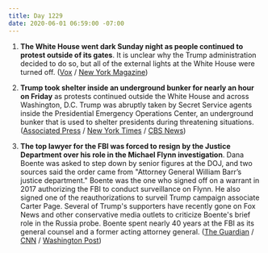 ```yaml
---
title: Day 1229
date: 2020-06-01 06:59:00 -07:00
---
```


1. **The White House went dark Sunday night as people continued to protest outside of its gates**. It is unclear why the Trump administration decided to do so, but all of the external lights at the White House were turned off. ([Vox](https://www.vox.com/2020/6/1/21276676/white-house-dark-george-floyd-protests) / [New York Magazine](https://nymag.com/intelligencer/2020/06/at-the-white-house-the-lights-were-off.html))

2. **Trump took shelter inside an underground bunker for nearly an hour on Friday** as protests continued outside the White House and across Washington, D.C. Trump was abruptly taken by Secret Service agents inside the Presidential Emergency Operations Center, an underground bunker that is used to shelter presidents during threatening situations. ([Associated Press](https://apnews.com/a2326518da6b25b4509bef1ec85f5d7f) / [New York Times](https://www.nytimes.com/2020/05/31/us/politics/trump-protests-george-floyd.html) / [CBS News](https://www.cbsnews.com/news/trump-white-house-bunker-protests-friday/))

3. **The top lawyer for the FBI was forced to resign by the Justice Department over his role in the Michael Flynn investigation**. Dana Boente was asked to step down by senior figures at the DOJ, and two sources said the order came from "Attorney General William Barr’s justice department." Boente was the one who signed off on a warrant in 2017 authorizing the FBI to conduct surveillance on Flynn. He also signed one of the reauthorizations to surveil Trump campaign associate Carter Page. Several of Trump's supporters have recently gone on Fox News and other conservative media outlets to criticize Boente's brief role in the Russia probe. Boente spent nearly 40 years at the FBI as its general counsel and a former acting attorney general. ([The Guardian](https://www.theguardian.com/us-news/2020/may/30/trump-justice-department-fbi-lawyer-dana-boente-flynn-case-nbc-news) / [CNN](https://www.cnn.com/2020/05/30/politics/dana-boente-fbi-top-lawyer-resigning/index.html) / [Washington Post](https://www.washingtonpost.com/national-security/dana-boente-fbi-retires/2020/05/30/47990d1a-a2b9-11ea-9590-1858a893bd59_story.html))